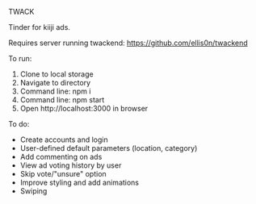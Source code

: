 TWACK

Tinder for kiiji ads. 

Requires server running twackend:
https://github.com/ellis0n/twackend

To run:
1. Clone to local storage
2. Navigate to directory
2. Command line: npm i
3. Command line: npm start
4. Open http://localhost:3000 in browser

To do:
- Create accounts and login
- User-defined default parameters (location, category)
- Add commenting on ads
- View ad voting history by user
- Skip vote/"unsure" option
- Improve styling and add animations 
- Swiping

